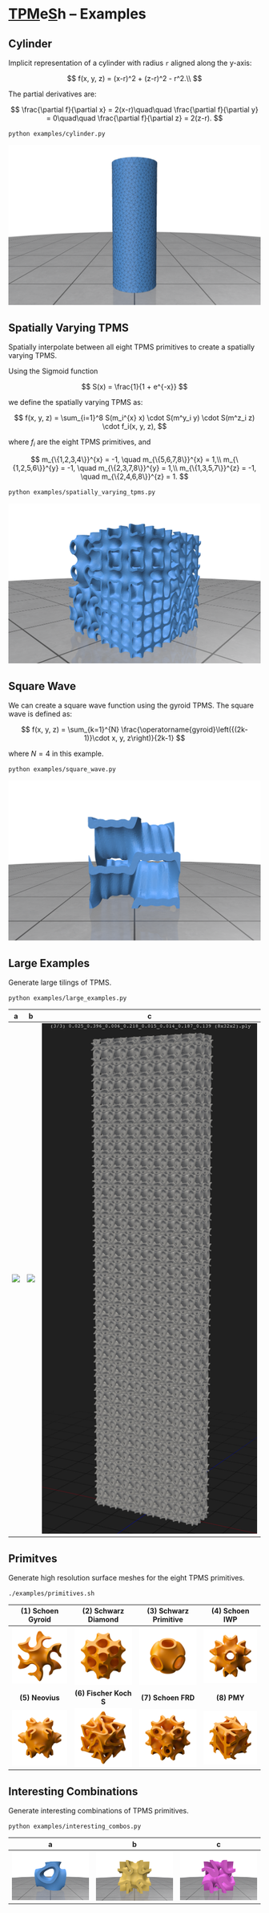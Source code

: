 # <ins>TPM</ins>e<ins>S</ins>h – Examples

## Cylinder

Implicit representation of a cylinder with radius `r` aligned along the y-axis:

$$
f(x, y, z) = (x-r)^2 + (z-r)^2 - r^2.\\
$$

The partial derivatives are:

$$
\frac{\partial f}{\partial x} = 2(x-r)\quad\quad
\frac{\partial f}{\partial y} = 0\quad\quad
\frac{\partial f}{\partial z} = 2(z-r).
$$

```bash
python examples/cylinder.py
```

![Cylinder](../assets/examples/cylinder.png)

## Spatially Varying TPMS

Spatially interpolate between all eight TPMS primitives to create a spatially varying TPMS.

Using the Sigmoid function

$$
S(x) = \frac{1}{1 + e^{-x}}
$$

we define the spatially varying TPMS as:

$$
f(x, y, z) = \sum_{i=1}^8 S(m_i^{x} x) \cdot S(m^y_i y) \cdot S(m^z_i z) \cdot f_i(x, y, z),
$$

where $f_i$ are the eight TPMS primitives, and

$$
m_{\{1,2,3,4\}}^{x} = -1, \quad m_{\{5,6,7,8\}}^{x} = 1,\\
m_{\{1,2,5,6\}}^{y} = -1, \quad m_{\{2,3,7,8\}}^{y} = 1,\\
m_{\{1,3,5,7\}}^{z} = -1, \quad m_{\{2,4,6,8\}}^{z} = 1.
$$

```bash
python examples/spatially_varying_tpms.py
```

![Spatially Varying TPMS](../assets/examples/spatially_varying_tpms.png)

## Square Wave

We can create a square wave function using the gyroid TPMS. The square wave is defined as:

$$
f(x, y, z) = \sum_{k=1}^{N} \frac{\operatorname{gyroid}\left({(2k-1)}\cdot x, y, z\right)}{2k-1}
$$

where $N=4$ in this example.

```bash
python examples/square_wave.py
```

![Square Wave](../assets/examples/square_wave.png)

## Large Examples

Generate large tilings of TPMS.

```bash
python examples/large_examples.py
```

| a | b | c |
| :---: | :---: | :---: |
| ![](../assets/examples/large_a.png) | ![](../assets/examples/large_b.png) | ![](../assets/examples/large_c.png) |

## Primitves

Generate high resolution surface meshes for the eight TPMS primitives.
```bash
./examples/primitives.sh
```

<!-- 4x2 Tables of Images for TPMS primitives -->
| (1) Schoen Gyroid | (2) Schwarz Diamond | (3) Schwarz Primitive | (4) Schoen IWP |
| :---: | :---: | :---: | :---: |
| ![Primitive 0](../assets/primitives/0.png) | ![Primitive 1](../assets/primitives/1.png) | ![Primitive 2](../assets/primitives/2.png) | ![Primitive 3](../assets/primitives/3.png) |
| **(5) Neovius** | **(6) Fischer Koch S** | **(7) Schoen FRD** | **(8) PMY** |
| ![Primitive 4](../assets/primitives/4.png) | ![Primitive 5](../assets/primitives/5.png) | ![Primitive 6](../assets/primitives/6.png) | ![Primitive 7](../assets/primitives/7.png) |

## Interesting Combinations

Generate interesting combinations of TPMS primitives.

```bash
python examples/interesting_combos.py
```

| a | b | c |
| :---: | :---: | :---: |
| ![](../assets/examples/interesting_a.png) | ![](../assets/examples/interesting_b.png) | ![](../assets/examples/interesting_c.png) |